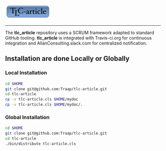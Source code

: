 ![tlc-article](data/logo.png)

---
The **tlc_article** repository uses a SCRUM framework adapted to standard GitHub
tooling.  **tlc_article** is integrated with Travis-ci.org for continuous
integration and AllanConsulting.slack.com for centralized notification.

## Installation are done Locally or Globally
### Local Installation
```bash
cd $HOME
git clone git@github.com:Traap/tlc-article.git
cd tlc-article
cp -v tlc-article.cls $HOME/mydoc
cp -v tlc-article.cls $HOME/mydoc/.
```

### Global Installation
```bash
cd $HOME
git clone git@github.com:Traap/tlc-article.git
cd tlc-article
./bin/distribute tlc-article.cls
```

